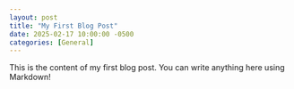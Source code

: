```yaml
---
layout: post
title: "My First Blog Post"
date: 2025-02-17 10:00:00 -0500
categories: [General]
---
```


This is the content of my first blog post. You can write anything here using Markdown!
